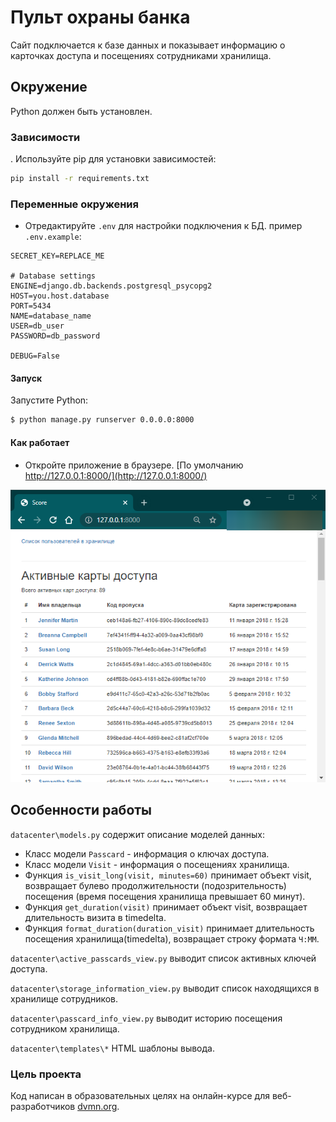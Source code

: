 # Пульт охраны банка 

Сайт подключается к базе данных и показывает информацию о карточках доступа и посещениях сотрудниками хранилища.

## Окружение

Python должен быть установлен.

### Зависимости

. Используйте pip для установки зависимостей:

```bash
pip install -r requirements.txt
```

### Переменные окружения

- Отредактируйте `.env` для настройки подключения к БД.
пример `.env.example`:
```
SECRET_KEY=REPLACE_ME

# Database settings
ENGINE=django.db.backends.postgresql_psycopg2
HOST=you.host.database
PORT=5434
NAME=database_name
USER=db_user
PASSWORD=db_password

DEBUG=False
```

#### Запуск

Запустите Python:
```bash
$ python manage.py runserver 0.0.0.0:8000
```

#### Как работает

* Откройте приложение в браузере. [По умолчанию http://127.0.0.1:8000/](http://127.0.0.1:8000/) 

![](images/app.png)

## Особенности работы


`datacenter\models.py` содержит описание моделей данных: 
* Класс модели `Passcard` - информация о ключах доступа. 
* Класс модели `Visit` - информация о посещениях хранилища. 
* Функция `is_visit_long(visit, minutes=60)` принимает объект visit, возвращает булево продолжительности (подозрительность) посещения (время посещения хранилища превышает 60 минут).
* Функция `get_duration(visit)` принимает объект visit, возвращает длительность визита в timedelta.
* Функция `format_duration(duration_visit)` принимает длительность посещения хранилища(timedelta), возвращает строку формата `Ч:ММ`.

`datacenter\active_passcards_view.py` выводит список активных ключей доступа.

`datacenter\storage_information_view.py` выводит список находящихся в хранилище сотрудников.

`datacenter\passcard_info_view.py` выводит историю посещения сотрудником хранилища.

`datacenter\templates\*` HTML шаблоны вывода.

### Цель проекта

Код написан в образовательных целях на онлайн-курсе для веб-разработчиков [dvmn.org](https://dvmn.org/).
